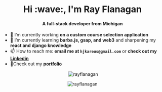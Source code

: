 <h1 align="center">Hi :wave:, I'm Ray Flanagan</h1>
<h4 align="center">A full-stack developer from Michigan</h4>

- 🔭 I’m currently working **on a custom course selection application**
- 🌱 I’m currently learning **barba.js, gsap, and web3** and sharpening my **react and django knowledge**
- 📫 How to reach me: **email me at `hjkareus@gmail.com`** or **check out my <a href="https://www.linkedin.com/in/ray-flanagan-5803021b6/">Linkedin</a>**
- 🎈Check out my **<a href="https://rayhcai.github.io/rfdev/">portfolio</a>**

<div align="center" display="flex">
<p align="center">&nbsp;<img align="center" src="https://github-readme-stats.vercel.app/api?username=rayhcai&show_icons=true&locale=en&theme=tokyonight" alt="rayflanagan" /></p>


<p><img src="https://github-readme-stats.vercel.app/api/top-langs?username=rayhcai&show_icons=true&locale=en&layout=compact&theme=tokyonight"" alt="rayflanagan" /></p>


</div>



